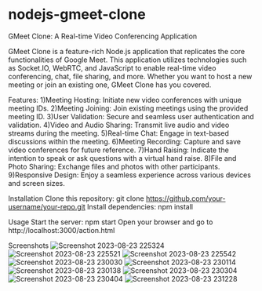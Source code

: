 # nodejs-gmeet-clone
GMeet Clone: A Real-time Video Conferencing Application

GMeet Clone is a feature-rich Node.js application that replicates the core functionalities of Google Meet. 
This application utilizes technologies such as Socket.IO, WebRTC, and JavaScript to enable real-time video conferencing, chat, 
file sharing, and more. Whether you want to host a new meeting or join an existing one, GMeet Clone has you covered.

Features:
1)Meeting Hosting: Initiate new video conferences with unique meeting IDs.
2)Meeting Joining: Join existing meetings using the provided meeting ID.
3)User Validation: Secure and seamless user authentication and validation.
4)Video and Audio Sharing: Transmit live audio and video streams during the meeting.
5)Real-time Chat: Engage in text-based discussions within the meeting.
6)Meeting Recording: Capture and save video conferences for future reference.
7)Hand Raising: Indicate the intention to speak or ask questions with a virtual hand raise.
8)File and Photo Sharing: Exchange files and photos with other participants.
9)Responsive Design: Enjoy a seamless experience across various devices and screen sizes.

Installation
Clone this repository: git clone https://github.com/your-username/your-repo.git
Install dependencies: npm install

Usage
Start the server: npm start
Open your browser and go to http://localhost:3000/action.html

Screenshots
![Screenshot 2023-08-23 225324](https://github.com/pruthvirajgn7/nodejs-gmeet-clone/assets/97229702/541f861d-129f-45cb-8a02-a29d6430a51f)
![Screenshot 2023-08-23 225521](https://github.com/pruthvirajgn7/nodejs-gmeet-clone/assets/97229702/da0a655d-d79b-4f84-9d22-6a49afc7cff4)
![Screenshot 2023-08-23 225542](https://github.com/pruthvirajgn7/nodejs-gmeet-clone/assets/97229702/7ad75f75-7d68-427a-adcb-7b48be27b1ce)
![Screenshot 2023-08-23 230030](https://github.com/pruthvirajgn7/nodejs-gmeet-clone/assets/97229702/a8d4b907-7a32-4ee2-8900-971a4c5f3861)
![Screenshot 2023-08-23 230114](https://github.com/pruthvirajgn7/nodejs-gmeet-clone/assets/97229702/8f2286f0-f18c-4b2d-b40b-d945c8754fd6)
![Screenshot 2023-08-23 230138](https://github.com/pruthvirajgn7/nodejs-gmeet-clone/assets/97229702/a42cad9c-ae63-45f0-a09f-d6316633c8b8)
![Screenshot 2023-08-23 230304](https://github.com/pruthvirajgn7/nodejs-gmeet-clone/assets/97229702/5bac6a8c-bb3c-4250-94ba-6806446f7f81)
![Screenshot 2023-08-23 230404](https://github.com/pruthvirajgn7/nodejs-gmeet-clone/assets/97229702/d24ca0d2-8542-414c-a1bd-f3e47bd81ab5)
![Screenshot 2023-08-23 231228](https://github.com/pruthvirajgn7/nodejs-gmeet-clone/assets/97229702/7528e628-6d4d-4125-8f52-142f9787ccfe)

